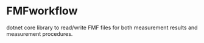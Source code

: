 # FMFworkflow
dotnet core library to read/write FMF files for both measurement results and measurement procedures.
